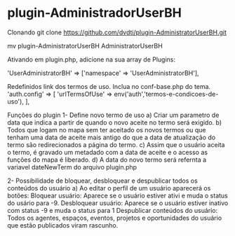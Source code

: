 # plugin-AdministradorUserBH

Clonando git clone https://github.com/dvdti/plugin-AdministratorUserBH.git

mv plugin-AdministratorUserBH AdministratorUserBH

Ativando em plugin.php, adicione na sua array de Plugins:

 'UserAdministratorBH' => ['namespace' => 'UserAdministratorBH'],



Redefinidos link dos termos de uso. Inclua no conf-base.php do tema.
  'auth.config' => [
        'urlTermsOfUse' => env('auth','termos-e-condicoes-de-uso'),
    ],


Funções do plugin
1- Define novo termo de uso
a) Criar um parametro de data que indica a partir de quando o novo aceite no termo será exigido.
b) Todos que logam no mapa sem ter aceitado os novos termos ou que tenham uma data de aceite mais antigo do que a data de atualização do termo são redirecionados a página do termo.
c) Assim que o usuário aceita o termo, é gravado um metadado com a data de aceite e o acesso as funções do mapa é liberado. 
d) A data do novo termo será refernta a variavel dateNewTerm do arquivo plugin.php

2- Possibilidade de bloquear, desbloquear e despublicar todos os conteúdos do usuário
a) Ao editar o perfil de um usuário aparecerá os botões:
 Bloquear usuário: Aparece se o usuário estiver ativi e muda o status do usário para -9.
 Desbloquear usuário: Aparece se o usuário estiver inativo com status -9 e muda o status para 1
 Despublicar conteúdos do usuário: Todos os agentes, espaços, eventos, projetos e oportunidades do usuário que estão publicados viram rascunho. 



